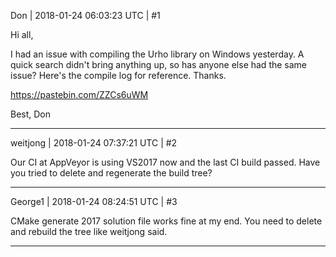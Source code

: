 Don | 2018-01-24 06:03:23 UTC | #1

Hi all,

I had an issue with compiling the Urho library on Windows yesterday. A quick search didn't bring anything up, so has anyone else had the same issue? Here's the compile log for reference. Thanks.

https://pastebin.com/ZZCs6uWM

Best,
Don

-------------------------

weitjong | 2018-01-24 07:37:21 UTC | #2

Our CI at AppVeyor is using VS2017 now and the last CI build passed. Have you tried to delete and regenerate the build tree?

-------------------------

George1 | 2018-01-24 08:24:51 UTC | #3

CMake generate 2017 solution file works fine at my end.
You need to delete and rebuild the tree like weitjong said.

-------------------------

